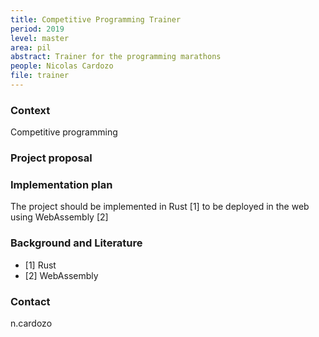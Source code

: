 ```yaml
---
title: Competitive Programming Trainer 
period: 2019
level: master
area: pil
abstract: Trainer for the programming marathons
people: Nicolas Cardozo
file: trainer
---
```


### Context
Competitive programming 

### Project proposal

### Implementation plan
The project should be implemented in Rust [1] to be deployed in the web using WebAssembly [2]

### Background and Literature
- [1] Rust
- [2] WebAssembly

### Contact
n.cardozo